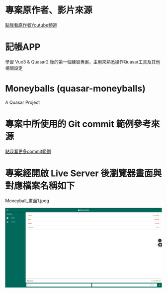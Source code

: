 # 專案原作者、影片來源
[點我看原作者Youtube頻道](https://www.youtube.com/watch?v=BmcA9SB9mSY)

# 記帳APP

學習 Vue3 & Quasar2 後的第一個練習專案，主用來熟悉操作Quasar工具及其他相關設定

# Moneyballs (quasar-moneyballs)

A Quasar Project

# 專案中所使用的 Git commit 範例參考來源
[點我看更多commit範例](https://wadehuanglearning.blogspot.com/2019/05/commit-commit-commit-why-what-commit.html)

# 專案經開啟 Live Server 後瀏覽器畫面與對應檔案名稱如下
Moneyball_畫面1.jpeg

![Moneyball_畫面1.jpeg](./Moneyball_畫面1.jpeg)
